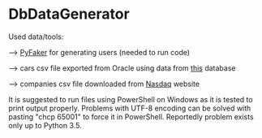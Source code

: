 # DbDataGenerator
Used data/tools:

  --> [PyFaker](https://github.com/hayd/pyfaker) for generating users (needed to run code)
  
  --> cars csv file exported from Oracle using data from [this](https://github.com/n8barr/automotive-model-year-data) database
  
  --> companies csv file downloaded from [Nasdaq](http://www.nasdaq.com/screening/company-list.aspx) website
  
  It is suggested to run files using PowerShell on Windows as it is tested to print output properly.
  Problems with UTF-8 encoding can be solved with pasting "chcp 65001" to force it in PowerShell.
  Reportedly problem exists only up to Python 3.5.
